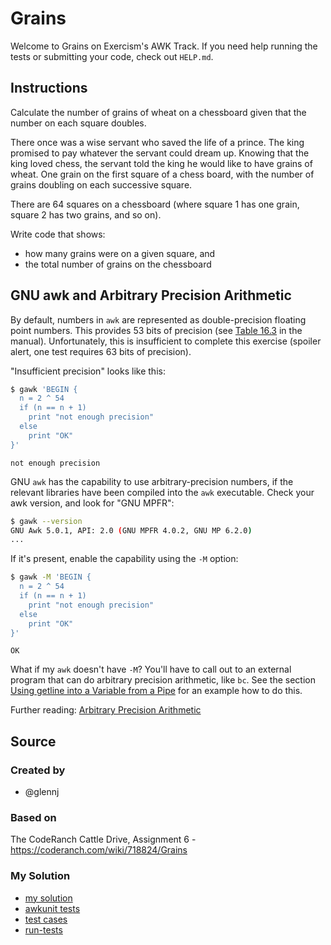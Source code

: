 # Grains

Welcome to Grains on Exercism's AWK Track.
If you need help running the tests or submitting your code, check out `HELP.md`.

## Instructions

Calculate the number of grains of wheat on a chessboard given that the number on each square doubles.

There once was a wise servant who saved the life of a prince.
The king promised to pay whatever the servant could dream up.
Knowing that the king loved chess, the servant told the king he would like to have grains of wheat.
One grain on the first square of a chess board, with the number of grains doubling on each successive square.

There are 64 squares on a chessboard (where square 1 has one grain, square 2 has two grains, and so on).

Write code that shows:

- how many grains were on a given square, and
- the total number of grains on the chessboard

## GNU awk and Arbitrary Precision Arithmetic

By default, numbers in `awk` are represented as double-precision floating
point numbers.  This provides 53 bits of precision (see [Table
16.3][table-16.3] in the manual).  Unfortunately, this is insufficient to
complete this exercise (spoiler alert, one test requires 63 bits of
precision).

"Insufficient precision" looks like this:
```sh
$ gawk 'BEGIN {
  n = 2 ^ 54
  if (n == n + 1)
    print "not enough precision"
  else
    print "OK"
}'
```
```none
not enough precision
```

GNU `awk` has the capability to use arbitrary-precision numbers, if the
relevant libraries have been compiled into the `awk` executable. Check
your awk version, and look for "GNU MPFR":
```sh
$ gawk --version
GNU Awk 5.0.1, API: 2.0 (GNU MPFR 4.0.2, GNU MP 6.2.0)
...
```

If it's present, enable the capability using the `-M` option:
```sh
$ gawk -M 'BEGIN {
  n = 2 ^ 54
  if (n == n + 1)
    print "not enough precision"
  else
    print "OK"
}'
```
```none
OK
```

What if my `awk` doesn't have `-M`?  You'll have to call out to an external
program that can do arbitrary precision arithmetic, like `bc`. See the
section [Using getline into a Variable from a Pipe][getline-pipe] for an
example how to do this.


Further reading: [Arbitrary Precision Arithmetic][arbitrary]


[table-16.3]: https://www.gnu.org/software/gawk/manual/html_node/Math-Definitions.html#table_002dieee_002dformats
[arbitrary]: https://www.gnu.org/software/gawk/manual/html_node/Arbitrary-Precision-Arithmetic.html
[getline-pipe]: https://www.gnu.org/software/gawk/manual/html_node/Getline_002fVariable_002fPipe.html

## Source

### Created by

- @glennj

### Based on

The CodeRanch Cattle Drive, Assignment 6 - https://coderanch.com/wiki/718824/Grains

### My Solution

- [my solution](./grains.awk)
- [awkunit tests](./grains_test.awk)
- [test cases](./test-cases.awk)
- [run-tests](./run-tests-awk.txt)
